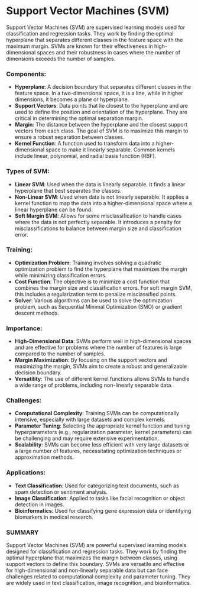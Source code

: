 # Support Vector Machines (SVM)

Support Vector Machines (SVM) are supervised learning models used for classification and regression tasks. They work by finding the optimal hyperplane that separates different classes in the feature space with the maximum margin. SVMs are known for their effectiveness in high-dimensional spaces and their robustness in cases where the number of dimensions exceeds the number of samples.

### Components:
   - **Hyperplane**: A decision boundary that separates different classes in the feature space. In a two-dimensional space, it is a line, while in higher dimensions, it becomes a plane or hyperplane.
   - **Support Vectors**: Data points that lie closest to the hyperplane and are used to define the position and orientation of the hyperplane. They are critical in determining the optimal separation margin.
   - **Margin**: The distance between the hyperplane and the closest support vectors from each class. The goal of SVM is to maximize this margin to ensure a robust separation between classes.
   - **Kernel Function**: A function used to transform data into a higher-dimensional space to make it linearly separable. Common kernels include linear, polynomial, and radial basis function (RBF).

### Types of SVM:
   - **Linear SVM**: Used when the data is linearly separable. It finds a linear hyperplane that best separates the classes.
   - **Non-Linear SVM**: Used when data is not linearly separable. It applies a kernel function to map the data into a higher-dimensional space where a linear hyperplane can be found.
   - **Soft Margin SVM**: Allows for some misclassification to handle cases where the data is not perfectly separable. It introduces a penalty for misclassifications to balance between margin size and classification error.

### Training:
   - **Optimization Problem**: Training involves solving a quadratic optimization problem to find the hyperplane that maximizes the margin while minimizing classification errors.
   - **Cost Function**: The objective is to minimize a cost function that combines the margin size and classification errors. For soft margin SVM, this includes a regularization term to penalize misclassified points.
   - **Solver**: Various algorithms can be used to solve the optimization problem, such as Sequential Minimal Optimization (SMO) or gradient descent methods.

### Importance:
   - **High-Dimensional Data**: SVMs perform well in high-dimensional spaces and are effective for problems where the number of features is large compared to the number of samples.
   - **Margin Maximization**: By focusing on the support vectors and maximizing the margin, SVMs aim to create a robust and generalizable decision boundary.
   - **Versatility**: The use of different kernel functions allows SVMs to handle a wide range of problems, including non-linearly separable data.

### Challenges:
   - **Computational Complexity**: Training SVMs can be computationally intensive, especially with large datasets and complex kernels.
   - **Parameter Tuning**: Selecting the appropriate kernel function and tuning hyperparameters (e.g., regularization parameter, kernel parameters) can be challenging and may require extensive experimentation.
   - **Scalability**: SVMs can become less efficient with very large datasets or a large number of features, necessitating optimization techniques or approximation methods.

### Applications:
   - **Text Classification**: Used for categorizing text documents, such as spam detection or sentiment analysis.
   - **Image Classification**: Applied to tasks like facial recognition or object detection in images.
   - **Bioinformatics**: Used for classifying gene expression data or identifying biomarkers in medical research.

### SUMMARY

Support Vector Machines (SVM) are powerful supervised learning models designed for classification and regression tasks. They work by finding the optimal hyperplane that maximizes the margin between classes, using support vectors to define this boundary. SVMs are versatile and effective for high-dimensional and non-linearly separable data but can face challenges related to computational complexity and parameter tuning. They are widely used in text classification, image recognition, and bioinformatics.
